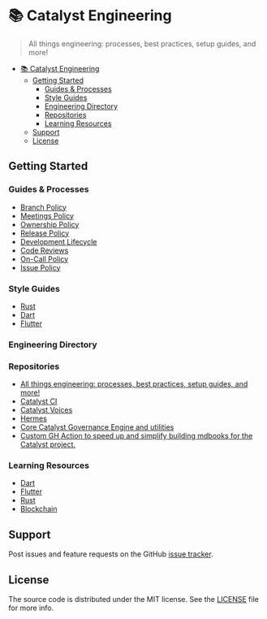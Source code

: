 # 📚 Catalyst Engineering

> All things engineering: processes, best practices, setup guides, and more!

- [📚 Catalyst Engineering](#-catalyst-engineering)
  - [Getting Started](#getting-started)
    - [Guides \& Processes](#guides--processes)
    - [Style Guides](#style-guides)
    - [Engineering Directory](#engineering-directory)
    - [Repositories](#repositories)
    - [Learning Resources](#learning-resources)
  - [Support](#support)
  - [License](#license)

## Getting Started

### Guides & Processes

- [Branch Policy](guides_and_processes/branch_policy.md)
- [Meetings Policy](guides_and_processes/meeting_policy.md)
- [Ownership Policy](guides_and_processes/ownership.md)
- [Release Policy](guides_and_processes/release_policy.md)
- [Development Lifecycle](guides_and_processes/development_lifecycle.md)
- [Code Reviews](guides_and_processes/code_reviews.md)
- [On-Call Policy](guides_and_processes/on_call_policy.md)
- [Issue Policy](guides_and_processes/issue_policyy.md)

### Style Guides

- [Rust](https://input-output-hk.github.io/catalyst-core/main/06_rust_api/rust_style_guide.html)
- [Dart](style_guides/dart_style_guide.md)
- [Flutter](style_guides/flutter_style_guide.md)

### Engineering Directory

### Repositories

- [All things engineering: processes, best practices, setup guides, and more!](https://github.com/input-output-hk/catalyst-engineering)
- [Catalyst CI](https://github.com/input-output-hk/catalyst-ci)
- [Catalyst Voices](https://github.com/input-output-hk/catalyst-voices)
- [Hermes](https://github.com/input-output-hk/hermes)
- [Core Catalyst Governance Engine and utilities](https://github.com/input-output-hk/catalyst-core)
- [Custom GH Action to speed up and simplify building mdbooks for the Catalyst project.](https://github.com/input-output-hk/catalyst-gh-tools)

### Learning Resources

- [Dart](learning_resources/dart.md)
- [Flutter](learning_resources/flutter.md)
- [Rust](learning_resources/rust.md)
- [Blockchain](learning_resources/blockchain.md)

## Support

Post issues and feature requests on the GitHub [issue tracker](https://github.com/input-output-hk/catalyst-engineering/issues).

## License

The source code is distributed under the MIT license.
See the [LICENSE](https://github.com/input-output-hk/catalyst-engineering/blob/main/LICENSE) file for more info.
